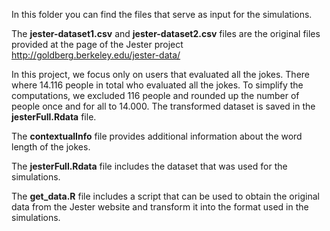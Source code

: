 In this folder you can find the files that serve as input for the simulations. 

The **jester-dataset1.csv** and **jester-dataset2.csv** files are the original files provided at the page of the Jester project http://goldberg.berkeley.edu/jester-data/

In this project, we focus only on users that evaluated all the jokes. There where 14.116 people in total who evaluated all the jokes. To simplify the computations, we excluded 116 people and rounded up the number of people once and for all to 14.000. The transformed dataset is saved in the **jesterFull.Rdata** file. 

The **contextualInfo** file provides additional information about the word length of the jokes. 

The **jesterFull.Rdata** file includes the dataset that was used for the simulations. 

The **get_data.R** file includes a script that can be used to obtain the original data from the Jester website and transform it into the format used in the simulations.